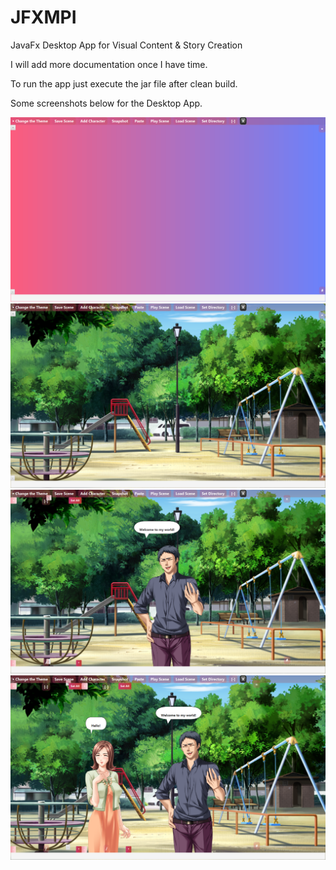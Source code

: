 # JFXMPI
JavaFx Desktop App for Visual Content &amp; Story Creation

I will add more documentation once I have time.

To run the app just execute the jar file after clean build.

Some screenshots below for the Desktop App.



![alt text](screenshots/1544192235728.png "Description goes here")
![alt text](screenshots/1544192291506.png "Description goes here")
![alt text](screenshots/1544192504269.png "Description goes here")
![alt text](screenshots/1544192831716.png "Description goes here")
